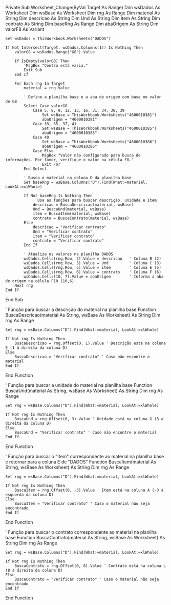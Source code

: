 Private Sub Worksheet_Change(ByVal Target As Range)
    Dim wsDados As Worksheet
    Dim wsBase As Worksheet
    Dim rng As Range
    Dim material As String
    Dim descricao As String
    Dim Und As String
    Dim item As String
    Dim contrato As String
    Dim baseRng As Range
    Dim abaOrigem As String
    Dim valorF8 As Variant

    Set wsDados = ThisWorkbook.Worksheets("DADOS")

    If Not Intersect(Target, wsDados.Columns(1)) Is Nothing Then
        valorG8 = wsDados.Range("G8").Value
        
        If IsEmpty(valorG8) Then
            'MsgBox "Centro está vazia."
            Exit Sub
        End If

        For Each rng In Target
            material = rng.Value

            ' Define a planilha base e a aba de origem com base no valor de G8
            Select Case valorG8
                Case 5, 8, 9, 12, 13, 16, 31, 34, 38, 39
                    Set wsBase = ThisWorkbook.Worksheets("4600010381")
                    abaOrigem = "4600010381"
                Case 33, 35, 37, 41
                    Set wsBase = ThisWorkbook.Worksheets("4600010385")
                    abaOrigem = "4600010385"
                Case 40
                    Set wsBase = ThisWorkbook.Worksheets("4600010386")
                    abaOrigem = "4600010386"
                Case Else
                    MsgBox "Valor não configurado para busca de informações. Por favor, verifique o valor na célula F8."
                    Exit For
            End Select

            ' Busca o material na coluna D da planilha base
            Set baseRng = wsBase.Columns("D").Find(What:=material, LookAt:=xlWhole)

            If Not baseRng Is Nothing Then
                ' Usa as funções para buscar descrição, unidade e item
                descricao = BuscaDescricao(material, wsBase)
                Und = BuscaUnd(material, wsBase)
                item = BuscaItem(material, wsBase)
                contrato = BuscaContrato(material, wsBase)
            Else
                descricao = "Verificar contrato"
                Und = "Verificar contrato"
                item = "Verificar contrato"
                contrato = "Verificar contrato"
            End If

            ' Atualiza os valores na planilha DADOS
            wsDados.Cells(rng.Row, 2).Value = descricao   ' Coluna B (2)
            wsDados.Cells(rng.Row, 3).Value = Und         ' Coluna C (3)
            wsDados.Cells(rng.Row, 5).Value = item        ' Coluna E (5)
            wsDados.Cells(rng.Row, 6).Value = contrato    ' Coluna F (6)
            wsDados.Cells(10, 7).Value = abaOrigem        ' Informa a aba de origem na célula F10 (10,6)
        Next rng
    End If
End Sub

' Função para buscar a descrição do material na planilha base
Function BuscaDescricao(material As String, wsBase As Worksheet) As String
    Dim rng As Range
    
    Set rng = wsBase.Columns("D").Find(What:=material, LookAt:=xlWhole)
    
    If Not rng Is Nothing Then
        BuscaDescricao = rng.Offset(0, 1).Value ' Descrição está na coluna E (1 à direita da coluna D)
    Else
        BuscaDescricao = "Verificar contrato" ' Caso não encontre o material
    End If
End Function

' Função para buscar a unidade do material na planilha base
Function BuscaUnd(material As String, wsBase As Worksheet) As String
    Dim rng As Range
    
    Set rng = wsBase.Columns("D").Find(What:=material, LookAt:=xlWhole)
    
    If Not rng Is Nothing Then
        BuscaUnd = rng.Offset(0, 3).Value ' Unidade está na coluna G (3 à direita da coluna D)
    Else
        BuscaUnd = "Verificar contrato" ' Caso não encontre o material
    End If
End Function

' Função para buscar o "Item" correspondente ao material na planilha base e retornar para a coluna E de "DADOS"
Function BuscaItem(material As String, wsBase As Worksheet) As String
    Dim rng As Range
    
    Set rng = wsBase.Columns("D").Find(What:=material, LookAt:=xlWhole)
    
    If Not rng Is Nothing Then
        BuscaItem = rng.Offset(0, -3).Value ' Item está na coluna A (-3 à esquerda da coluna D)
    Else
        BuscaItem = "Verificar contrato" ' Caso o material não seja encontrado
    End If
End Function

' Função para buscar o contrato correspondente ao material na planilha base
Function BuscaContrato(material As String, wsBase As Worksheet) As String
    Dim rng As Range
    
    Set rng = wsBase.Columns("D").Find(What:=material, LookAt:=xlWhole)
    
    If Not rng Is Nothing Then
        BuscaContrato = rng.Offset(0, 8).Value ' Contrato está na coluna L (8 à direita da coluna D)
    Else
        BuscaContrato = "Verificar contrato" ' Caso o material não seja encontrado
    End If
End Function

